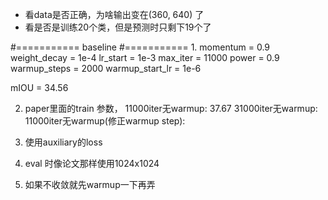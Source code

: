* 看data是否正确，为啥输出变在(360, 640) 了
* 看是否是训练20个类，但是预测时只剩下19个了


#===========
baseline
#===========
1.
momentum = 0.9
weight_decay = 1e-4
lr_start = 1e-3
max_iter = 11000
power = 0.9
warmup_steps = 2000
warmup_start_lr = 1e-6

mIOU = 34.56

2. paper里面的train 参数，
11000iter无warmup: 37.67
31000iter无warmup:
11000iter无warmup(修正warmup step): 


1. 使用auxiliary的loss

2. eval 时像论文那样使用1024x1024

2. 如果不收敛就先warmup一下再弄
